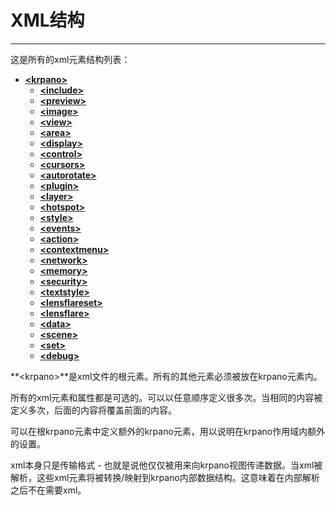 # XML结构
***
<!-- Here a structured listing of all krpano xml elements: (click on an element to get more information) -->
这是所有的xml元素结构列表：
  
* **[&lt;krpano&gt;](./section3.md?#krpano)**  
    * **[&lt;include&gt;](./section3.md?#include)**
    * **[&lt;preview&gt;](./section3.md?#preview)**
    * **[&lt;image&gt;](./section3.md?#image)**
    * **[&lt;view&gt;](./section3.md?#view)**
    * **[&lt;area&gt;](./section3.md?#area)**
    * **[&lt;display&gt;](./section3.md?#display)**
    * **[&lt;control&gt;](./section3.md?#control)**
    * **[&lt;cursors&gt;](./section3.md?#cursors)**
    * **[&lt;autorotate&gt;](./section3.md?#autorotate)**
    * **[&lt;plugin&gt;](./section3.md?#plugin)**
    * **[&lt;layer&gt;](./section3.md?#layer)**
    * **[&lt;hotspot&gt;](./section3.md?#hotspot)**
    * **[&lt;style&gt;](./section3.md?#style)**
    * **[&lt;events&gt;](./section3.md?#events)**
    * **[&lt;action&gt;](./section3.md?#action)**
    * **[&lt;contextmenu&gt;](./section3.md?#contextmenu)**
    * **[&lt;network&gt;](./section3.md?#network)**
    * **[&lt;memory&gt;](./section3.md?#memory)**
    * **[&lt;security&gt;](./section3.md?#security)**
    * **[&lt;textstyle&gt;](./section3.md?#textstyle)**
    * **[&lt;lensflareset&gt;](./section3.md?#lensflareset)**
    * **[&lt;lensflare&gt;](./section3.md?#lensflare)**
    * **[&lt;data&gt;](./section3.md?#data)**
    * **[&lt;scene&gt;](./section3.md?#scene)**
    * **[&lt;set&gt;](./section3.md?#set)**
    * **[&lt;debug&gt;](./section3.md?#debug)**

<!-- The root element of the xml file need to be the <krpano> element. All other elements must be placed inside this element. -->
**&lt;krpano&gt;**是xml文件的根元素。所有的其他元素必须被放在krpano元素内。  

<!-- All xml elements and attributes in the krpano xml are optionally and can be defined a several times and in any order. When the same element will be defined again two or more times, then the later/following declarations will overwrite the previous ones. -->
所有的xml元素和属性都是可选的。可以以任意顺序定义很多次。当相同的内容被定义多次，后面的内容将覆盖前面的内容。  

<!-- It's also possible to define additional <krpano> elements inside the root <krpano> element itself for declaring additional settings at the krpano scope. -->
可以在根krpano元素中定义额外的krpano元素，用以说明在krpano作用域内额外的设置。  

<!-- The xml itself is just a transport-format - that means it will be only used to transport the data for the krpano viewer. When the xml will parsed, then the xml elements will be transformed/mapped into the krpano internal data structures. That means after parsing there is internally no xml anymore. -->
xml本身只是传输格式 - 也就是说他仅仅被用来向krpano视图传递数据。当xml被解析，这些xml元素将被转换/映射到krpano内部数据结构。这意味着在内部解析之后不在需要xml。